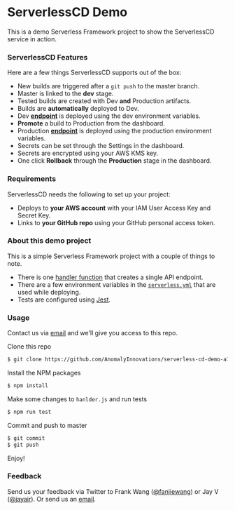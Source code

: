 # ServerlessCD Demo

This is a demo Serverless Framework project to show the ServerlessCD service in action.

### ServerlessCD Features

Here are a few things ServerlessCD supports out of the box:

- New builds are triggered after a `git push` to the master branch.
- Master is linked to the **dev** stage.
- Tested builds are created with Dev **and** Production artifacts.
- Builds are **automatically** deployed to Dev.
- Dev [**endpoint**][stEndpoint] is deployed using the dev environment variables.
- **Promote** a build to Production from the dashboard.
- Production [**endpoint**][prEndpoint] is deployed using the production environment variables.
- Secrets can be set through the Settings in the dashboard.
- Secrets are encrypted using your AWS KMS key.
- One click **Rollback** through the **Production** stage in the dashboard.

### Requirements

ServerlessCD needs the following to set up your project:

- Deploys to **your AWS account** with your IAM User Access Key and Secret Key.
- Links to **your GitHub repo** using your GitHub personal access token.

### About this demo project

This is a simple Serverless Framework project with a couple of things to note.

- There is one [handler function][handler] that creates a single API endpoint.
- There are a few environment variables in the [`serverless.yml`][enVariables] that are used while deploying.
- Tests are configured using [Jest][jest].

### Usage

Contact us via [email][email] and we'll give you access to this repo.

Clone this repo

```bash
$ git clone https://github.com/AnomalyInnovations/serverless-cd-demo-a1c8
```

Install the NPM packages

```bash
$ npm install
```

Make some changes to `hanlder.js` and run tests

```bash
$ npm run test
```

Commit and push to master

```bash
$ git commit
$ git push
```

Enjoy!

### Feedback

Send us your feedback via Twitter to Frank Wang ([@fanjiewang][fTwitter]) or Jay V ([@jayair][jTwitter]). Or send us an [email][email].


[stEndpoint]: https://mcr5wzx6d7.execute-api.us-east-1.amazonaws.com/dev
[prEndpoint]: https://0xpsebpf9a.execute-api.us-east-1.amazonaws.com/prod
[enVariables]: https://github.com/AnomalyInnovations/serverless-cd-demo-a1c8/blob/master/serverless.yml#L10
[jest]: https://facebook.github.io/jest/
[handler]: https://github.com/AnomalyInnovations/serverless-cd-demo-a1c8/blob/master/handler.js
[fTwitter]: https://twitter.com/fanjiewang
[jTwitter]: https://twitter.com/jayair
[email]: mailto:contact@anoma.ly

